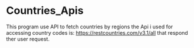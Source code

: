 # Countries_Apis
This program use API to fetch countries by regions 
the Api i used for accessing country codes is: https://restcountries.com/v3.1/all that respond ther user request.
